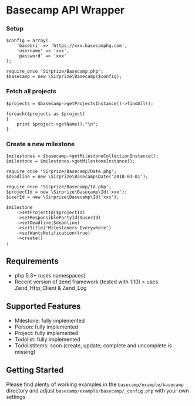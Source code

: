 Basecamp API Wrapper
====================

### Setup
	$config = array(
		'baseUri' => 'https://xxx.basecamphq.com',
		'username' => 'xxx',
		'password' => 'xxx'
	);
	
	require_once 'Sirprize/Basecamp.php';
	$basecamp = new \Sirprize\Basecamp($config);
	
### Fetch all projects
	$projects = $basecamp->getProjectsInstance()->findAll();
	
	foreach($projects as $project)
	{
		print $project->getName()."\n";
	}

### Create a new milestone
	$milestones = $basecamp->getMilestoneCollectionInstance();
	$milestone = $milestones->getMilestoneInstance();
	
	require_once 'Sirprize/Basecamp/Date.php';
	$deadline = new \Sirprize\Basecamp\Date('2010-03-01');

	require_once 'Sirprize/Basecamp/Id.php';
	$projectId = new \Sirprize\Basecamp\Id('xxx');
	$userId = new \Sirprize\Basecamp\Id('xxx');

	$milestone
		->setProjectId($projectId)
		->setResponsiblePartyId($userId)
		->setDeadline($deadline)
		->setTitle('Milestoners Everywhere')
		->setWantsNotification(true)
		->create()
	;

Requirements
------------

+ php 5.3+ (uses namespaces)
+ Recent version of zend framework (tested with 1.10) > uses Zend_Http_Client & Zend_Log


Supported Features
------------------

+ Milestone: fully implemented
+ Person: fully implemented
+ Project: fully implemented
+ Todolist: fully implemented
+ Todolistitems: soon (create, update, complete and uncomplete is missing)


Getting Started
---------------

Please find plenty of working examples in the `basecamp/example/basecamp` directory and adjust `basecamp/example/basecamp/_config.php` with your own settings
